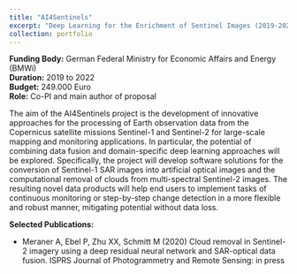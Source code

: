 ```yaml
---
title: "AI4Sentinels"
excerpt: "Deep Learning for the Enrichment of Sentinel Images (2019-2022)<br/><img src='/images/DSen2CR.png' height='300'>"
collection: portfolio
---
```


__Funding Body:__ German Federal Ministry for Economic Affairs and Energy (BMWi)  
__Duration:__ 2019 to 2022  
__Budget:__ 249.000 Euro  
__Role:__ Co-PI and main author of proposal

The aim of the AI4Sentinels project is the development of innovative approaches for the processing of Earth observation data 
from the Copernicus satellite missions Sentinel-1 and Sentinel-2 for large-scale mapping and monitoring applications.
In particular, the potential of combining data fusion and domain-specific deep learning approaches will be explored. 
Specifically, the project will develop software solutions for the conversion of Sentinel-1 SAR images into artificial optical 
images and the computational removal of clouds from multi-spectral Sentinel-2 images. The resulting novel data products will 
help end users to implement tasks of continuous monitoring or step-by-step change detection in a more flexible and robust manner, mitigating potential without data loss.

__Selected Publications:__
- Meraner A, Ebel P, Zhu XX, Schmitt M (2020) Cloud removal in Sentinel-2 imagery using a deep residual neural network and SAR-optical data fusion. ISPRS Journal of Photogrammetry and Remote Sensing: in press
